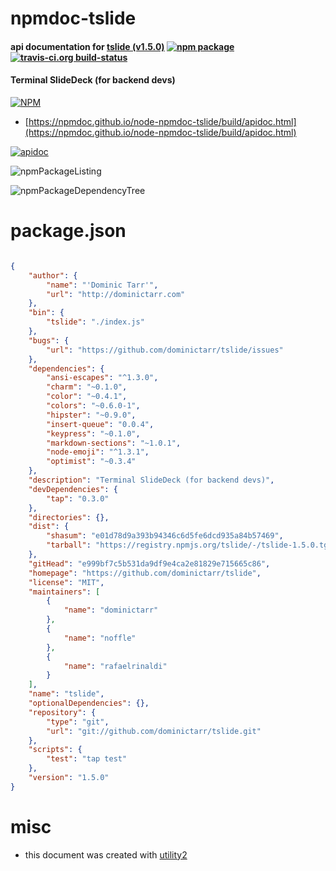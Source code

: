 # npmdoc-tslide

#### api documentation for  [tslide (v1.5.0)](https://github.com/dominictarr/tslide)  [![npm package](https://img.shields.io/npm/v/npmdoc-tslide.svg?style=flat-square)](https://www.npmjs.org/package/npmdoc-tslide) [![travis-ci.org build-status](https://api.travis-ci.org/npmdoc/node-npmdoc-tslide.svg)](https://travis-ci.org/npmdoc/node-npmdoc-tslide)

#### Terminal SlideDeck (for backend devs)

[![NPM](https://nodei.co/npm/tslide.png?downloads=true&downloadRank=true&stars=true)](https://www.npmjs.com/package/tslide)

- [https://npmdoc.github.io/node-npmdoc-tslide/build/apidoc.html](https://npmdoc.github.io/node-npmdoc-tslide/build/apidoc.html)

[![apidoc](https://npmdoc.github.io/node-npmdoc-tslide/build/screenCapture.buildCi.browser.%252Ftmp%252Fbuild%252Fapidoc.html.png)](https://npmdoc.github.io/node-npmdoc-tslide/build/apidoc.html)

![npmPackageListing](https://npmdoc.github.io/node-npmdoc-tslide/build/screenCapture.npmPackageListing.svg)

![npmPackageDependencyTree](https://npmdoc.github.io/node-npmdoc-tslide/build/screenCapture.npmPackageDependencyTree.svg)



# package.json

```json

{
    "author": {
        "name": "'Dominic Tarr'",
        "url": "http://dominictarr.com"
    },
    "bin": {
        "tslide": "./index.js"
    },
    "bugs": {
        "url": "https://github.com/dominictarr/tslide/issues"
    },
    "dependencies": {
        "ansi-escapes": "^1.3.0",
        "charm": "~0.1.0",
        "color": "~0.4.1",
        "colors": "~0.6.0-1",
        "hipster": "~0.9.0",
        "insert-queue": "0.0.4",
        "keypress": "~0.1.0",
        "markdown-sections": "~1.0.1",
        "node-emoji": "^1.3.1",
        "optimist": "~0.3.4"
    },
    "description": "Terminal SlideDeck (for backend devs)",
    "devDependencies": {
        "tap": "0.3.0"
    },
    "directories": {},
    "dist": {
        "shasum": "e01d78d9a393b94346c6d5fe6dcd935a84b57469",
        "tarball": "https://registry.npmjs.org/tslide/-/tslide-1.5.0.tgz"
    },
    "gitHead": "e999bf7c5b531da9df9e4ca2e81829e715665c86",
    "homepage": "https://github.com/dominictarr/tslide",
    "license": "MIT",
    "maintainers": [
        {
            "name": "dominictarr"
        },
        {
            "name": "noffle"
        },
        {
            "name": "rafaelrinaldi"
        }
    ],
    "name": "tslide",
    "optionalDependencies": {},
    "repository": {
        "type": "git",
        "url": "git://github.com/dominictarr/tslide.git"
    },
    "scripts": {
        "test": "tap test"
    },
    "version": "1.5.0"
}
```



# misc
- this document was created with [utility2](https://github.com/kaizhu256/node-utility2)
